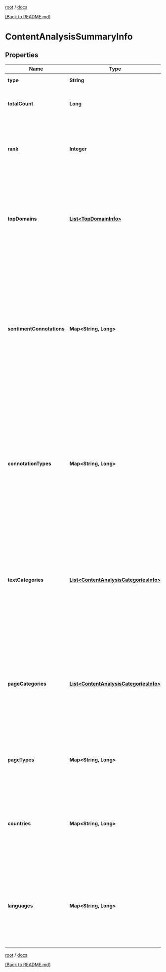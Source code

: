 [root](./../ "root") / [docs](./ "docs")

[[Back to README.md]](./../README.md "[Back to README.md]")

# ContentAnalysisSummaryInfo

## Properties

| Name | Type | Description | Notes |
|------------ | ------------- | ------------- | -------------|
|**type** | **String** | type of element |  [optional] |
|**totalCount** | **Long** | total amount of results in our database relevant to your request |  [optional] |
|**rank** | **Integer** | rank of all URLs citing the keyword normalized sum of ranks of all URLs citing the target keyword |  [optional] |
|**topDomains** | [**List&lt;TopDomainInfo&gt;**](TopDomainInfo.md) | top domains citing the target keyword contains objects with top domains citing the target keword and citation count per each domain |  [optional] |
|**sentimentConnotations** | **Map&lt;String, Long&gt;** | sentiment connotations contains sentiments (emotional reactions) related to the target keyword citation and the number of citations per each sentiment possible sentiment connotations: anger, happiness, love, sadness, share, fun |  [optional] |
|**connotationTypes** | **Map&lt;String, Long&gt;** | connotation types contains types of sentiments (sentiment polarity) related to the keyword citation and citation count per each sentiment type possible sentiment connotation types: positive, negative, neutral |  [optional] |
|**textCategories** | [**List&lt;ContentAnalysisCategoriesInfo&gt;**](ContentAnalysisCategoriesInfo.md) | text categories contains objects with text categories and citation count in each text category to obtain a full list of available categories, refer to the Categories endpoint |  [optional] |
|**pageCategories** | [**List&lt;ContentAnalysisCategoriesInfo&gt;**](ContentAnalysisCategoriesInfo.md) | page categories contains objects with page categories and citation count in each page category to obtain a full list of available categories, refer to the Categories endpoint |  [optional] |
|**pageTypes** | **Map&lt;String, Long&gt;** | page types contains page types and citation count per each page type |  [optional] |
|**countries** | **Map&lt;String, Long&gt;** | countries contains countries and citation count in each country to obtain a full list of available countries, refer to the Locations endpoint |  [optional] |
|**languages** | **Map&lt;String, Long&gt;** | languages contains languages and citation count in each language to obtain a full list of available languages, refer to the Languages endpoint |  [optional] |

[root](./../ "root") / [docs](./ "docs")

[[Back to README.md]](./../README.md "[Back to README.md]")